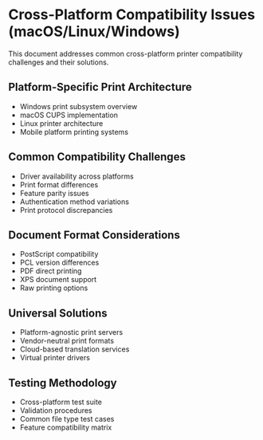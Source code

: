 # Cross-Platform Compatibility Issues (macOS/Linux/Windows)

This document addresses common cross-platform printer compatibility challenges and their solutions.

## Platform-Specific Print Architecture
- Windows print subsystem overview
- macOS CUPS implementation
- Linux printer architecture
- Mobile platform printing systems

## Common Compatibility Challenges
- Driver availability across platforms
- Print format differences
- Feature parity issues
- Authentication method variations
- Print protocol discrepancies

## Document Format Considerations
- PostScript compatibility
- PCL version differences
- PDF direct printing
- XPS document support
- Raw printing options

## Universal Solutions
- Platform-agnostic print servers
- Vendor-neutral print formats
- Cloud-based translation services
- Virtual printer drivers

## Testing Methodology
- Cross-platform test suite
- Validation procedures
- Common file type test cases
- Feature compatibility matrix

